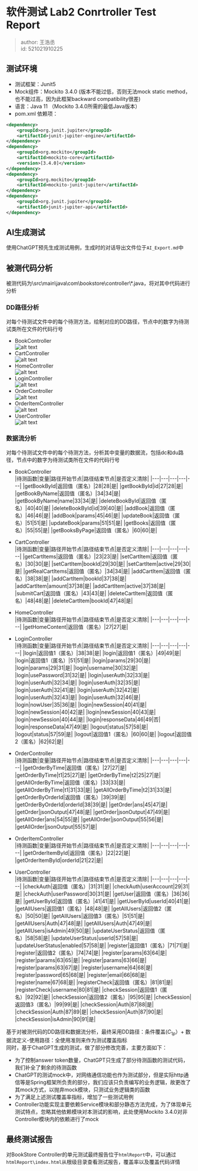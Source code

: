 # 软件测试 Lab2 Conrtroller Test Report

> author: 王浩丞  
> id: 521021910225  

## 测试环境
- 测试框架：Junit5
- Mock组件：Mockito 3.4.0 (版本不能过低，否则无法mock static method，也不能过高，因为此框架backward compatibility很差)
- 语言：Java 11 （Mockito 3.4.0所需的最低Java版本）
- pom.xml 依赖项：  
```xml
<dependency>
    <groupId>org.junit.jupiter</groupId>
    <artifactId>junit-jupiter-engine</artifactId>
</dependency>
<dependency>
    <groupId>org.mockito</groupId>
    <artifactId>mockito-core</artifactId>
    <version>[3.4.0]</version>
</dependency>
<dependency>
    <groupId>org.mockito</groupId>
    <artifactId>mockito-junit-jupiter</artifactId>
</dependency>
<dependency>
    <groupId>org.junit.jupiter</groupId>
    <artifactId>junit-jupiter-api</artifactId>
</dependency>
```

## AI生成测试
使用ChatGPT预先生成测试用例，生成时的对话导出文件位于`AI_Export.md`中

## 被测代码分析
被测代码为\src\main\java\com\bookstore\controller\\*.java，将对其中代码进行分析
### DD路径分析
对每个待测试文件中的每个待测方法，绘制对应的DD路径，节点中的数字为待测试类所在文件的代码行号  
- BookController  
![alt text](BookController_DD.drawio.png)
- CartController  
![alt text](CartController_DD.drawio.png)
- HomeController  
![alt text](HomeController_DD.drawio.png)
- LoginController  
![alt text](LoginController_DD.drawio.png)
- OrderController  
![alt text](OrderController_DD.drawio.png)
- OrderItemController  
![alt text](OrderItemController_DD.drawio.png)
- UserController  
![alt text](UserController_DD.drawio.png)

### 数据流分析
对每个待测试文件中的每个待测方法，分析其中变量的数据流，包括dc和du路径，节点中的数字为待测试类所在文件的代码行号
- BookController     
    |待测函数|变量|路径开始节点|路径结束节点|是否定义清除|
    |---|---|---|---|---|
    |getBookById|返回值（匿名）|28|28|是|
    |getBookById|id|27|28|是|
    |getBookByName|返回值（匿名）|34|34|是|
    |getBookByName|name|33|34|是|
    |deleteBookById|返回值（匿名）|40|40|是|
    |deleteBookById|id|39|40|是|
    |addBook|返回值（匿名）|46|46|是|
    |addBook|params|45|46|是|
    |updateBook|返回值（匿名）|51|51|是|
    |updateBook|params|51|51|是|
    |getBooks|返回值（匿名）|55|55|是|
    |getBooksByPage|返回值（匿名）|60|60|是|



- CartController  
    |待测函数|变量|路径开始节点|路径结束节点|是否定义清除|
    |---|---|---|---|---|
    |getCartItems|返回值（匿名）|23|23|是|
    |setCartItem|返回值（匿名）|30|30|是|
    |setCartItem|bookId|29|30|是|
    |setCartItem|active|29|30|是|
    |getRealCartItems|返回值（匿名）|34|34|是|
    |addCartItem|返回值（匿名）|38|38|是|
    |addCartItem|bookId|37|38|是|
    |addCartItem|amount|37|38|是|
    |addCartItem|active|37|38|是|
    |submitCart|返回值（匿名）|43|43|是|
    |deleteCartItem|返回值（匿名）|48|48|是|
    |deleteCartItem|bookId|47|48|是|

- HomeController  
    |待测函数|变量|路径开始节点|路径结束节点|是否定义清除|
    |---|---|---|---|---|
    |getHomeContent|返回值（匿名）|27|27|是|

- LoginController  
    |待测函数|变量|路径开始节点|路径结束节点|是否定义清除|
    |---|---|---|---|---|
    |login|返回值1（匿名）|38|38|是|
    |login|返回值1（匿名）|49|49|是|
    |login|返回值1（匿名）|51|51|是|
    |login|params|29|30|是|
    |login|params|29|31|是|
    |login|username|30|32|是|
    |login|usePassword|31|32|是|
    |login|userAuth|32|33|是|
    |login|userAuth|32|34|是|
    |login|userAuth|32|35|是|
    |login|userAuth|32|41|是|
    |login|userAuth|32|42|是|
    |login|userAuth|32|43|是|
    |login|userAuth|32|46|是|
    |login|nowUser|35|36|是|
    |login|newSession|40|41|是|
    |login|newSession|40|42|是|
    |login|newSession|40|43|是|
    |login|newSession|40|44|是|
    |login|responseData|46|49|否|
    |login|responseData|47|49|是|
    |logout|status|57|58|是|
    |logout|status|57|59|是|
    |logout|返回值1（匿名）|60|60|是|
    |logout|返回值2（匿名）|62|62|是|

- OrderController  
    |待测函数|变量|路径开始节点|路径结束节点|是否定义清除|
    |---|---|---|---|---|
    |getOrderByTime|返回值（匿名）|27|27|是|
    |getOrderByTime|t1|25|27|是|
    |getOrderByTime|t2|25|27|是|
    |getAllOrderByTime|返回值（匿名）|33|33|是|
    |getAllOrderByTime|t1|31|33|是|
    |getAllOrderByTime|t2|31|33|是|
    |getOrderByOrderId|返回值（匿名）|39|39|是|
    |getOrderByOrderId|orderId|38|39|是|
    |getOrder|ans|45|47|是|
    |getOrder|jsonOutput|47|48|是|
    |getOrder|jsonOutput|47|49|是|
    |getAllOrder|ans|54|55|是|
    |getAllOrder|jsonOutput|55|56|是|
    |getAllOrder|jsonOutput|55|57|是|


- OrderItemController  
    |待测函数|变量|路径开始节点|路径结束节点|是否定义清除|
    |---|---|---|---|---|
    |getOrderItemById|返回值（匿名）|22|22|是|
    |getOrderItemById|orderId|21|22|是|

- UserController  
    |待测函数|变量|路径开始节点|路径结束节点|是否定义清除|
    |---|---|---|---|---|
    |checkAuth|返回值（匿名）|31|31|是|
    |checkAuth|userAccount|29|31|是|
    |checkAuth|userPassword|30|31|是|
    |getUser|返回值（匿名）|36|36|是|
    |getUserById|返回值（匿名）|41|41|是|
    |getUserById|userId|40|41|是|
    |getAllUsers|返回值1（匿名）|48|48|是|
    |getAllUsers|返回值2（匿名）|50|50|是|
    |getAllUsers|返回值3（匿名）|51|51|是|
    |getAllUsers|Auth|47|48|是|
    |getAllUsers|Auth|47|49|是|
    |getAllUsers|isAdmin|49|50|是|
    |updateUserStatus|返回值（匿名）|58|58|是|
    |updateUserStatus|userId|57|58|是|
    |updateUserStatus|enabled|57|58|是|
    |register|返回值1（匿名）|71|71|是|
    |register|返回值2（匿名）|74|74|是|
    |register|params|63|64|是|
    |register|params|63|65|是|
    |register|params|63|66|是|
    |register|params|63|67|是|
    |register|username|64|68|是|
    |register|password|65|68|是|
    |register|email|66|68|是|
    |register|name|67|68|是|
    |registerCheck|返回值（匿名）|81|81|是|
    |registerCheck|username|80|81|是|
    |checkSession|返回值1（匿名）|92|92|是|
    |checkSession|返回值2（匿名）|95|95|是|
    |checkSession|返回值3（匿名）|99|99|是|
    |checkSession|Auth|87|88|是|
    |checkSession|Auth|87|89|是|
    |checkSession|Auth|87|90|是|
    |checkSession|isAdmin|90|91|是|


基于对被测代码的DD路径和数据流分析，最终采用DD路径：条件覆盖($C_{1p}$）+ 数据流定义-使用路径：全使用准则来作为测试覆盖指标   
同时，基于ChatGPT生成的测试，做了部分修改完善，主要方面如下：  
- 为了控制answer token数量，ChatGPT只生成了部分待测函数的测试代码，我们补全了剩余的待测函数
- ChatGPT的测试mock中，对网络通信功能也作为测试部分，但是实际http通信等是Spring框架所负责的部分，我们应该只负责编写的业务逻辑，故更改了其mock方式，以抛弃mock模块，只测试业务逻辑类的函数
- 为了满足上述测试覆盖率指标，增加了一些测试用例
- Controller功能实现主要依赖Service模块和部分静态方法完成，为了体现单元测试特点，忽略其他依赖模块对本测试的影响，此处使用Mockito 3.4.0对非Controller模块内的依赖进行了mock

## 最终测试报告
对BookStore Controller的单元测试最终报告位于`htmlReport`中，可以通过`htmlReport\index.html`从根级目录查看测试报告，覆盖率以及覆盖代码详情
